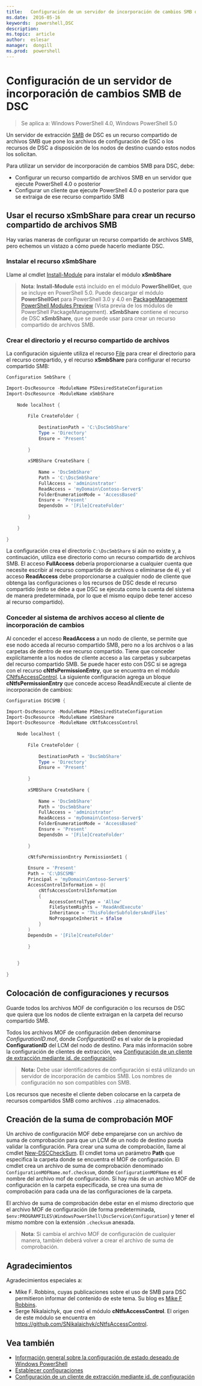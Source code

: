 ```yaml
---
title:   Configuración de un servidor de incorporación de cambios SMB de DSC
ms.date:  2016-05-16
keywords:  powershell,DSC
description:  
ms.topic:  article
author:  eslesar
manager:  dongill
ms.prod:  powershell
---
```


# Configuración de un servidor de incorporación de cambios SMB de DSC

>Se aplica a: Windows PowerShell 4.0, Windows PowerShell 5.0

Un servidor de extracción [SMB](https://technet.microsoft.com/en-us/library/hh831795.aspx) de DSC es un recurso compartido de archivos SMB que pone los archivos de configuración de DSC o los recursos de DSC a disposición de los nodos de destino cuando estos nodos los solicitan.

Para utilizar un servidor de incorporación de cambios SMB para DSC, debe:
- Configurar un recurso compartido de archivos SMB en un servidor que ejecute PowerShell 4.0 o posterior
- Configurar un cliente que ejecute PowerShell 4.0 o posterior para que se extraiga de ese recurso compartido SMB

## Usar el recurso xSmbShare para crear un recurso compartido de archivos SMB

Hay varias maneras de configurar un recurso compartido de archivos SMB, pero echemos un vistazo a cómo puede hacerlo mediante DSC.

### Instalar el recurso xSmbShare

Llame al cmdlet [Install-Module](https://technet.microsoft.com/en-us/library/dn807162.aspx) para instalar el módulo **xSmbShare**
>**Nota**: **Install-Module** está incluido en el módulo **PowerShellGet**, que se incluye en PowerShell 5.0. Puede descargar el módulo **PowerShellGet** para PowerShell 3.0 y 4.0 en [PackageManagement PowerShell Modules Preview](https://www.microsoft.com/en-us/download/details.aspx?id=49186) (Vista previa de los módulos de PowerShell PackageManagement). **xSmbShare** contiene el recurso de DSC **xSmbShare**, que se puede usar para crear un recurso compartido de archivos SMB.

### Crear el directorio y el recurso compartido de archivos

La configuración siguiente utiliza el recurso [File](fileResource.md) para crear el directorio para el recurso compartido, y el recurso **xSmbShare** para configurar el recurso compartido SMB:

```powershell
Configuration SmbShare {

Import-DscResource -ModuleName PSDesiredStateConfiguration
Import-DscResource -ModuleName xSmbShare
 
    Node localhost {
 
        File CreateFolder {
 
            DestinationPath = 'C:\DscSmbShare'
            Type = 'Directory'
            Ensure = 'Present'
 
        }
 
        xSMBShare CreateShare {
 
            Name = 'DscSmbShare'
            Path = 'C:\DscSmbShare'
            FullAccess = 'admininstrator'
            ReadAccess = 'myDomain\Contoso-Server$'
            FolderEnumerationMode = 'AccessBased'
            Ensure = 'Present'
            DependsOn = '[File]CreateFolder'
 
        }
        
    }
 
}
```

La configuración crea el directorio `C:\DscSmbShare` si aún no existe y, a continuación, utiliza ese directorio como un recurso compartido de archivos SMB. El acceso **FullAccess** debería proporcionarse a cualquier cuenta que necesite escribir al recurso compartido de archivos o eliminarse de él, y el acceso **ReadAccess** debe proporcionarse a cualquier nodo de cliente que obtenga las configuraciones o los recursos de DSC desde el recurso compartido (esto se debe a que DSC se ejecuta como la cuenta del sistema de manera predeterminada, por lo que el mismo equipo debe tener acceso al recurso compartido).


### Conceder al sistema de archivos acceso al cliente de incorporación de cambios

Al conceder el acceso **ReadAccess** a un nodo de cliente, se permite que ese nodo acceda al recurso compartido SMB, pero no a los archivos o a las carpetas de dentro de ese recurso compartido. Tiene que conceder explícitamente a los nodos de cliente acceso a las carpetas y subcarpetas del recurso compartido SMB. Se puede hacer esto con DSC si se agrega con el recurso **cNtfsPermissionEntry**, que se encuentra en el módulo [CNtfsAccessControl](https://www.powershellgallery.com/packages/cNtfsAccessControl/1.2.0). La siguiente configuración agrega un bloque **cNtfsPermissionEntry** que concede acceso ReadAndExecute al cliente de incorporación de cambios:

```powershell
Configuration DSCSMB {

Import-DscResource -ModuleName PSDesiredStateConfiguration
Import-DscResource -ModuleName xSmbShare
Import-DscResource -ModuleName cNtfsAccessControl
 
    Node localhost {
 
        File CreateFolder {
 
            DestinationPath = 'DscSmbShare'
            Type = 'Directory'
            Ensure = 'Present'
 
        }
 
        xSMBShare CreateShare {
 
            Name = 'DscSmbShare'
            Path = 'DscSmbShare'
            FullAccess = 'administrator'
            ReadAccess = 'myDomain\Contoso-Server$'
            FolderEnumerationMode = 'AccessBased'
            Ensure = 'Present'
            DependsOn = '[File]CreateFolder'
 
        }

        cNtfsPermissionEntry PermissionSet1 {
            
        Ensure = 'Present'
        Path = 'C:\DSCSMB'
        Principal = 'myDomain\Contoso-Server$'
        AccessControlInformation = @(
            cNtfsAccessControlInformation
            {
                AccessControlType = 'Allow'
                FileSystemRights = 'ReadAndExecute'
                Inheritance = 'ThisFolderSubfoldersAndFiles'
                NoPropagateInherit = $false
            }
        )
        DependsOn = '[File]CreateFolder'
        
        }
 
        
    }
 
}
```

## Colocación de configuraciones y recursos

Guarde todos los archivos MOF de configuración o los recursos de DSC que quiera que los nodos de cliente extraigan en la carpeta del recurso compartido SMB.

Todos los archivos MOF de configuración deben denominarse _ConfigurationID_.mof, donde _ConfigurationID_ es el valor de la propiedad **ConfigurationID** del LCM del nodo de destino. Para más información sobre la configuración de clientes de extracción, vea [Configuración de un cliente de extracción mediante id. de configuración](pullClientConfigID.md).

>**Nota:** Debe usar identificadores de configuración si está utilizando un servidor de incorporación de cambios SMB. Los nombres de configuración no son compatibles con SMB.

Los recursos que necesite el cliente deben colocarse en la carpeta de recursos compartidos SMB como archivos `.zip` almacenados.  

## Creación de la suma de comprobación MOF
Un archivo de configuración MOF debe emparejarse con un archivo de suma de comprobación para que un LCM de un nodo de destino pueda validar la configuración. 
Para crear una suma de comprobación, llame al cmdlet [New-DSCCheckSum](https://technet.microsoft.com/en-us/library/dn521622.aspx). El cmdlet toma un parámetro **Path** que especifica la carpeta donde se encuentra el MOF de configuración. El cmdlet crea un archivo de suma de comprobación denominado `ConfigurationMOFName.mof.checksum`, donde `ConfigurationMOFName` es el nombre del archivo mof de configuración. 
Si hay más de un archivo MOF de configuración en la carpeta especificada, se crea una suma de comprobación para cada una de las configuraciones de la carpeta.

El archivo de suma de comprobación debe estar en el mismo directorio que el archivo MOF de configuración (de forma predeterminada, `$env:PROGRAMFILES\WindowsPowerShell\DscService\Configuration`) y tener el mismo nombre con la extensión `.checksum` anexada.

>**Nota**: Si cambia el archivo MOF de configuración de cualquier manera, también deberá volver a crear el archivo de suma de comprobación.

## Agradecimientos

Agradecimientos especiales a:

- Mike F. Robbins, cuyas publicaciones sobre el uso de SMB para DSC permitieron informar del contenido de este tema. Su blog es [Mike F Robbins](http://mikefrobbins.com/).
- Serge Nikalaichyk, que creó el módulo **cNtfsAccessControl**. El origen de este módulo se encuentra en https://github.com/SNikalaichyk/cNtfsAccessControl.

## Vea también
- [Información general sobre la configuración de estado deseado de Windows PowerShell](overview.md)
- [Establecer configuraciones](enactingConfigurations.md)
- [Configuración de un cliente de extracción mediante id. de configuración](pullClientConfigID.md)

 


<!--HONumber=May16_HO3-->


